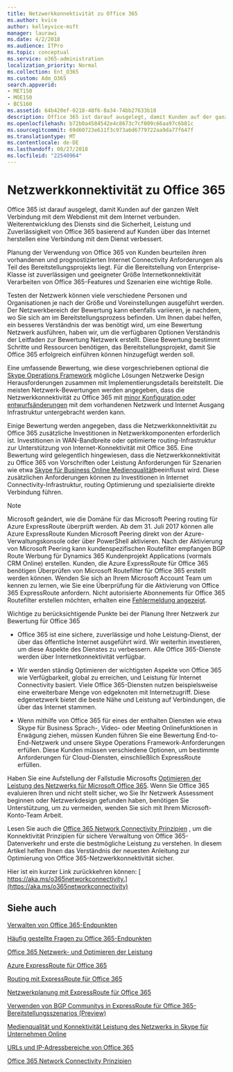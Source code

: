 ```yaml
---
title: Netzwerkkonnektivität zu Office 365
ms.author: kvice
author: kelleyvice-msft
manager: laurawi
ms.date: 4/2/2018
ms.audience: ITPro
ms.topic: conceptual
ms.service: o365-administration
localization_priority: Normal
ms.collection: Ent_O365
ms.custom: Adm_O365
search.appverid:
- MET150
- MOE150
- BCS160
ms.assetid: 64b420ef-0218-48f6-8a34-74bb27633b10
description: Office 365 ist darauf ausgelegt, damit Kunden auf der ganzen Welt Verbindung mit dem Webdienst mit dem Internet verbunden. Weiterentwicklung des Diensts sind die Sicherheit, Leistung und Zuverlässigkeit von Office 365 basierend auf Kunden über das Internet herstellen eine Verbindung mit dem Dienst verbessert.
ms.openlocfilehash: b72b0a4584542e4c8673c7cf009c66aa97c6b81c
ms.sourcegitcommit: 69d60723e611f3c973a6d6779722aa9da77f647f
ms.translationtype: MT
ms.contentlocale: de-DE
ms.lasthandoff: 08/27/2018
ms.locfileid: "22540964"
---
```

# <a name="network-connectivity-to-office-365"></a>Netzwerkkonnektivität zu Office 365

Office 365 ist darauf ausgelegt, damit Kunden auf der ganzen Welt Verbindung mit dem Webdienst mit dem Internet verbunden. Weiterentwicklung des Diensts sind die Sicherheit, Leistung und Zuverlässigkeit von Office 365 basierend auf Kunden über das Internet herstellen eine Verbindung mit dem Dienst verbessert.
  
Planung der Verwendung von Office 365 von Kunden beurteilen ihren vorhandenen und prognostizierten Internet Connectivity Anforderungen als Teil des Bereitstellungsprojekts liegt. Für die Bereitstellung von Enterprise-Klasse ist zuverlässigen und geeigneter Größe Internetkonnektivität Verarbeiten von Office 365-Features und Szenarien eine wichtige Rolle.
  
Testen der Netzwerk können viele verschiedene Personen und Organisationen je nach der Größe und Voreinstellungen ausgeführt werden. Der Netzwerkbereich der Bewertung kann ebenfalls variieren, je nachdem, wo Sie sich am im Bereitstellungsprozess befinden. Um Ihnen dabei helfen, ein besseres Verständnis der was benötigt wird, um eine Bewertung Netzwerk ausführen, haben wir, um die verfügbaren Optionen Verständnis der Leitfaden zur Bewertung Netzwerk erstellt. Diese Bewertung bestimmt Schritte und Ressourcen benötigen, das Bereitstellungsprojekt, damit Sie Office 365 erfolgreich einführen können hinzugefügt werden soll.
  
Eine umfassende Bewertung, wie diese vorgeschriebenen optional die [Skype Operations Framework](https://www.skypeoperationsframework.com/) mögliche Lösungen Netzwerke Design Herausforderungen zusammen mit Implementierungsdetails bereitstellt. Die meisten Netzwerk-Bewertungen werden angegeben, dass die Netzwerkkonnektivität zu Office 365 mit [minor Konfiguration oder entwurfsänderungen](https://aka.ms/manageo365endpoints) mit dem vorhandenen Netzwerk und Internet Ausgang Infrastruktur untergebracht werden kann.

Einige Bewertung werden angegeben, dass die Netzwerkkonnektivität zu Office 365 zusätzliche Investitionen in Netzwerkkomponenten erforderlich ist. Investitionen in WAN-Bandbreite oder optimierte routing-Infrastruktur zur Unterstützung von Internet-Konnektivität mit Office 365. Eine Bewertung wird gelegentlich hingewiesen, dass die Netzwerkkonnektivität zu Office 365 von Vorschriften oder Leistung Anforderungen für Szenarien wie etwa [Skype für Business Online Medienqualität](https://support.office.com/article/Media-Quality-and-Network-Connectivity-Performance-in-Skype-for-Business-Online-5fe3e01b-34cf-44e0-b897-b0b2a83f0917)beeinflusst wird. Diese zusätzlichen Anforderungen können zu Investitionen in Internet Connectivity-Infrastruktur, routing Optimierung und spezialisierte direkte Verbindung führen.
  
> [!NOTE]
> Microsoft geändert, wie die Domäne für das Microsoft Peering routing für Azure ExpressRoute überprüft werden. Ab dem 31. Juli 2017 können alle Azure ExpressRoute Kunden Microsoft Peering direkt von der Azure-Verwaltungskonsole oder über PowerShell aktivieren. Nach der Aktivierung von Microsoft Peering kann kundenspezifischen Routefilter empfangen BGP Route Werbung für Dynamics 365 Kundenprojekt Applications (vormals CRM Online) erstellen. Kunden, die Azure ExpressRoute für Office 365 benötigen Überprüfen von Microsoft Routefilter für Office 365 erstellt werden können. Wenden Sie sich an Ihrem Microsoft Account Team um kennen zu lernen, wie Sie eine Überprüfung für die Aktivierung von Office 365 ExpressRoute anfordern. Nicht autorisierte Abonnements für Office 365 Routefilter erstellen möchten, erhalten eine [Fehlermeldung angezeigt](https://support.microsoft.com/kb/3181709).
  
Wichtige zu berücksichtigende Punkte bei der Planung Ihrer Netzwerk zur Bewertung für Office 365
  
- Office 365 ist eine sichere, zuverlässige und hohe Leistung-Dienst, der über das öffentliche Internet ausgeführt wird. Wir weiterhin investieren, um diese Aspekte des Dienstes zu verbessern. Alle Office 365-Dienste werden über Internetkonnektivität verfügbar.

- Wir werden ständig Optimieren der wichtigsten Aspekte von Office 365 wie Verfügbarkeit, global zu erreichen, und Leistung für Internet Connectivity basiert. Viele Office 365-Diensten nutzen beispielsweise eine erweiterbare Menge von edgeknoten mit Internetzugriff. Diese edgenetzwerk bietet die beste Nähe und Leistung auf Verbindungen, die über das Internet stammen.

- Wenn mithilfe von Office 365 für eines der enthalten Diensten wie etwa Skype für Business Sprach-, Video- oder Meeting Onlinefunktionen in Erwägung ziehen, müssen Kunden führen Sie eine Bewertung End-to-End-Netzwerk und unsere Skype Operations Framework-Anforderungen erfüllen. Diese Kunden müssen verschiedene Optionen, um bestimmte Anforderungen für Cloud-Diensten, einschließlich ExpressRoute erfüllen.

Haben Sie eine Aufstellung der Fallstudie Microsofts [Optimieren der Leistung des Netzwerks für Microsoft Office 365](https://msdn.microsoft.com/en-us/library/mt450488.aspx). Wenn Sie Office 365 evaluieren Ihren und nicht stellt sicher, wo Sie Ihr Netzwerk Assessment beginnen oder Netzwerkdesign gefunden haben, benötigen Sie Unterstützung, um zu vermeiden, wenden Sie sich mit Ihrem Microsoft-Konto-Team Arbeit.
  
Lesen Sie auch die [Office 365 Network Connectivity Prinzipien](https://aka.ms/o365networkingprinciples) , um die Konnektivität Prinzipien für sichere Verwaltung von Office 365-Datenverkehr und erste die bestmögliche Leistung zu verstehen. In diesem Artikel helfen Ihnen das Verständnis der neuesten Anleitung zur Optimierung von Office 365-Netzwerkkonnektivität sicher.
  
Hier ist ein kurzer Link zurückkehren können: [ https://aka.ms/o365networkconnectivity.](https://aka.ms/o365networkconnectivity)
  
## <a name="see-also"></a>Siehe auch

[Verwalten von Office 365-Endpunkten](https://support.office.com/article/99cab9d4-ef59-4207-9f2b-3728eb46bf9a)
  
[Häufig gestellte Fragen zu Office 365-Endpunkten](https://support.office.com/article/d4088321-1c89-4b96-9c99-54c75cae2e6d)
  
[Office 365 Netzwerk- und Optimieren der Leistung](network-planning-and-performance.md)
  
[Azure ExpressRoute für Office 365](azure-expressroute.md)
  
[Routing mit ExpressRoute für Office 365](routing-with-expressroute.md)
  
[Netzwerkplanung mit ExpressRoute für Office 365](network-planning-with-expressroute.md)
  
[Verwenden von BGP Communitys in ExpressRoute für Office 365-Bereitstellungsszenarios (Preview)](bgp-communities-in-expressroute.md)
  
[Medienqualität und Konnektivität Leistung des Netzwerks in Skype für Unternehmen Online](https://support.office.com/article/5fe3e01b-34cf-44e0-b897-b0b2a83f0917)
  
[URLs und IP-Adressbereiche von Office 365](https://support.office.com/article/8548a211-3fe7-47cb-abb1-355ea5aa88a2)
  
[Office 365 Network Connectivity Prinzipien](https://aka.ms/o365networkingprinciples)
